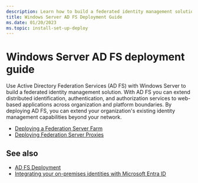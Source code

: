 ```yaml
---
description: Learn how to build a federated identity management solution with Active Directory Federation Services. Extend distributed identification, authentication, and authorization services to Web-based applications across organization and platform boundaries.
title: Windows Server AD FS Deployment Guide
ms.date: 01/20/2023
ms.topic: install-set-up-deploy
---
```


# Windows Server AD FS deployment guide

Use Active Directory Federation Services (AD FS) with Windows Server to build a federated identity management solution. With AD FS you can extend distributed identification, authentication, and authorization services to web-based applications across organization and platform boundaries. By deploying AD FS, you can extend your organization's existing identity management capabilities beyond your network.

- [Deploying a Federation Server Farm](Deploying-a-Federation-Server-Farm.md)
- [Deploying Federation Server Proxies](Deploying-Federation-Server-Proxies.md)

## See also

- [AD FS Deployment](../../ad-fs/AD-FS-Deployment.md)
- [Integrating your on-premises identities with Microsoft Entra ID](/azure/active-directory/hybrid/whatis-hybrid-identity)
